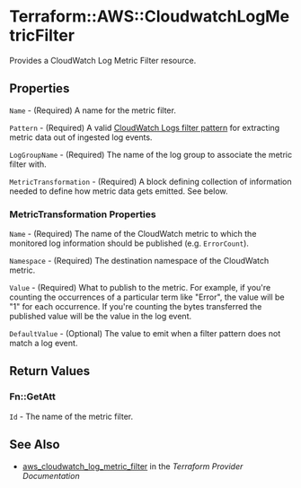 # Terraform::AWS::CloudwatchLogMetricFilter

Provides a CloudWatch Log Metric Filter resource.

## Properties

`Name` - (Required) A name for the metric filter.

`Pattern` - (Required) A valid [CloudWatch Logs filter pattern](https://docs.aws.amazon.com/AmazonCloudWatch/latest/DeveloperGuide/FilterAndPatternSyntax.html) for extracting metric data out of ingested log events.

`LogGroupName` - (Required) The name of the log group to associate the metric filter with.

`MetricTransformation` - (Required) A block defining collection of information needed to define how metric data gets emitted. See below.

### MetricTransformation Properties

`Name` - (Required) The name of the CloudWatch metric to which the monitored log information should be published (e.g. `ErrorCount`).

`Namespace` - (Required) The destination namespace of the CloudWatch metric.

`Value` - (Required) What to publish to the metric. For example, if you're counting the occurrences of a particular term like "Error", the value will be "1" for each occurrence. If you're counting the bytes transferred the published value will be the value in the log event.

`DefaultValue` - (Optional) The value to emit when a filter pattern does not match a log event.


## Return Values

### Fn::GetAtt

`Id` - The name of the metric filter.

## See Also

* [aws_cloudwatch_log_metric_filter](https://www.terraform.io/docs/providers/aws/r/cloudwatch_log_metric_filter.html) in the _Terraform Provider Documentation_